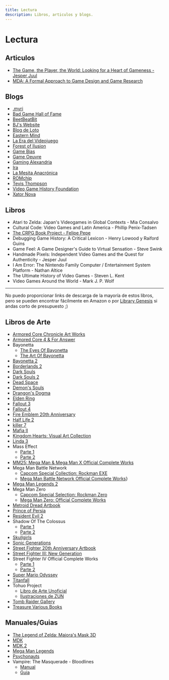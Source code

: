 ```yaml
---
title: Lectura
description: Libros, articulos y blogs.
---
```

# Lectura
  
## Articulos
- [The Game, the Player, the World: Looking for a Heart of Gameness - Jesper Juul](https://www.jesperjuul.net/text/gameplayerworld/)
- [MDA: A Formal Approach to Game Design and Game Research](https://users.cs.northwestern.edu/~hunicke/MDA.pdf)

## Blogs
- [.myri](https://imaginarysong.medium.com/)
- [Bad Game Hall of Fame](https://www.badgamehalloffame.com/)
- [BeetBeatBit](https://beetbeatbit.blogspot.com/)
- [BJ's Website](https://beedge.neocities.org/)
- [Blog de Loto](https://lablogdeloto.wordpress.com/)
- [Eastern Mind](https://easternmind.tumblr.com/)
- [La Era del Videojuego](https://laeradelvideojuego.wordpress.com/)
- [Forest of Ilusion](https://forestillusion.com/)
- [Game Bias](https://gamebias.wordpress.com/)
- [Game Oeuvre](https://gameoeuvre.org/)
- [Gaming Alexandria](https://www.gamingalexandria.com/)
- [Ira](https://yosoyira.medium.com/)
- [La Mesita Anacrónica](https://mesitaluder.blogspot.com/)
- [ROMchip](https://romchip.org/index.php/romchip-journal/index)
- [Tevis Thompson](http://tevisthompson.com/)
- [Video Game History Foundation](https://gamehistory.org/blog/)
- [Xator Nova](https://xatornova.blogspot.com/)


## Libros
- Atari to Zelda: Japan's Videogames in Global Contexts - Mia Consalvo
- Cultural Code: Video Games and Latin America - Phillip Penix-Tadsen 
- [The CRPG Book Project - Felipe Pepe](https://crpgbook.wordpress.com/)
- Debugging Game History: A Critical Lexicon -  Henry Lowood y Raiford Guins
- Game Feel: A Game Designer's Guide to Virtual Sensation - Steve Swink 
- Handmade Pixels: Independent Video Games and the Quest for Authenticity - Jesper Juul
- I Am Error: The Nintendo Family Computer / Entertainment System Platform - Nathan Altice
- The Ultimate History of Video Games - Steven L. Kent
- Video Games Around the World - Mark J. P. Wolf 


- - -
No puedo proporcionar links de descarga de la mayoría de estos libros, pero se
pueden encontrar fácilmente en Amazon o por
[Library Genesis](https://www.libgen.tw/) si andas corto de presupuesto ;)

## Libros de Arte
- [Armored Core Chronicle Art Works](https://archive.org/details/artbook-Armored_Core_Chronicle_Art_Works_Book)
- [Armored Core 4 & For Answer](https://archive.org/details/armoredcoredesigns4foranswer/)
- Bayonetta
  - [The Eyes Of Bayonetta](https://archive.org/details/bayonetta1officialartbookeyesofbayonetta_201912)
  - [The Art Of Bayonetta](https://archive.org/details/bayoartbook)
- [Bayonetta 2](https://archive.org/details/BAYONETTA2OFFICIALARTBOOKTHEEYESOFBAYONETTA2ByKBG_201812)
- [Borderlands 2](https://archive.org/details/the-art-of-borderlands-2)
- [Dark Souls](https://archive.org/details/DarkSoulsLENM2106Xbox360PAL/)
- [Dark Souls 2](https://archive.org/details/dark-souls-2-design-works)
- [Dead Space](https://archive.org/details/the-art-of-dead-space)
- [Demon's Souls](https://archive.org/details/DemonsSoulsBlackPhantomEditionArtbookCBZ)
- [Drangon's Dogma](https://archive.org/details/artbook-Dragons_Dogma_1)
- [Elden Ring](https://archive.org/details/Elden_Ring_Digital_Artbook)
- [Fallout 3](https://archive.org/details/artbook-The_Art_Of_Fallout_3)
- [Fallout 4](https://archive.org/details/the-art-of-fallout-4)
- [Fire Emblem 20th Anniversary](https://archive.org/details/20thanniversaryfamuburemu)
- [Half Life 2](https://archive.org/details/artbook-Half_Life_2_Raising_The_Bar_Official_Guide_2)
- [killer 7](https://archive.org/details/hand-in-killer7-english-redesign/)
- [Mafia II](https://archive.org/details/artbook-Mafia_II_-_pin-up_calendar/)
- [Kingdom Hearts: Visual Art Collection](https://archive.org/details/kingdom-hearts-visual-art-collection-cg-illustration-works)
- [Linda 3](https://archive.org/details/linda-3-cube-illustrations-art-book-scan-jp-pce-ps)
- Mass Effect
  - [Parte 1](https://archive.org/details/artbook-The_Art_of_Mass_Effect_part_1)
  - [Parte 2](https://archive.org/details/artbook-The_Art_of_Mass_Effect_part_2)
- [MM25: Mega Man & Mega Man X Official Complete Works](https://archive.org/details/MegaManMegaManXOfficialCompleteWorksByKBG)
- Mega Man Battle Network
  - [Capcom Special Collection: Rockman EXE](https://archive.org/details/capcomspecialselectionrockmanexe)
  - [Mega Man Battle Network Official Complete Works](https://archive.org/details/MegaManBattleNetworkOfficialCompleteWorks)}
- [Mega Man Legends 2](https://archive.org/details/capcomspecialselectionrockmandash2artbook)
- Mega Man Zero
  - [Capcom Special Selection: Rockman Zero](https://archive.org/details/capcomspecialselectionrockmanzero/)
  - [Mega Man Zero: Official Complete Works](https://archive.org/details/rockmanzeroofficialcompleteworks/)
- [Metroid Dread Artbook](https://archive.org/details/metroid-dread-special-edition-artbook)
- [Prince of Persia](https://archive.org/details/artbook-Prince_of_Persia)
- [Resident Evil 2](https://archive.org/details/biohazard-2-prologue-of-terrors)
- Shadow Of The Colossus
  - [Parte 1](https://archive.org/details/artbook-Shadow_of_the_Colossus_1)
  - [Parte 2](https://archive.org/details/artbook-Shadow_of_the_Colossus_2)
- [Skullgirls](https://archive.org/details/skullgirlsdigitalsketchbook)
- [Sonic Generations](https://archive.org/details/sonic-generations-art-book)
- [Street Fighter 20th Anniversary Artbook](https://archive.org/details/streetfighter20th_201910)
- [Street Fighter III: New Generation](https://archive.org/details/artbook-Street_Fighter_III_New_Generation_Artbook)
- Street Fighter IV Official Complete Works
  - [Parte 1](https://archive.org/details/artbook-Super_Street_Fighter_IV_-_Official_Complete_Wor-1)
  - [Parte 2](https://archive.org/details/artbook-Super_Street_Fighter_IV_-_Official_Complete_Wor)
- [Super Mario Odyssey](https://archive.org/details/37ad-24f-4-cb-14-4d-71-8c-96-7769b-15115e-4)
- [Titanfall](https://archive.org/details/artbook-The_Art_of_Titanfall)
- Tohuo Project
  - [Libro de Arte Unoficial](https://archive.org/details/42_20200706/)
  - [Ilustraciones de ZUN](https://en.touhouwiki.net/wiki/Miscellaneous_illustrations_by_ZUN)
- [Tomb Raider Gallery](https://archive.org/details/artbook-Tomb_Raider_Gallery)
- [Treasure Various Books](https://archive.org/details/segasaturnvictoryspeciallsilhouettemirageofficialguidebook) 

## Manuales/Guias
- [The Legend of Zelda: Majora's Mask 3D](https://archive.org/details/zelda-no-densetsu-majora-no-kamen-3-d-termina-taizen-magazine-supplements-scan-jp-3-ds)
- [MDK](https://retrogamer.biz/wp-content/uploads/2016/01/MDK-Manual.pdf)
- [MDK 2](https://archive.org/details/ps2_MDK_2-_Armageddon_USA)
- [Mega Man Legends](https://archive.org/details/rockman-dash-daibouken-guide)
- [Psychonauts](https://archive.org/details/xboxmanual_Psychonauts)
- Vampire: The Masquerade - Bloodlines
  - [Manual](https://archive.org/details/VAMPIRE_THE_MASQUERADE_BLOODLINES)
  - [Guia](https://archive.org/details/vampire-the-masquerade-bloodlines-official-strategy-guide-dan-irish)




